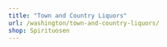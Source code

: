 ```yaml
---
title: "Town and Country Liquors"
url: /washington/town-and-country-liquors/
shop: Spirituosen
---
```

